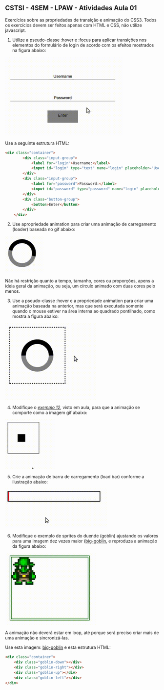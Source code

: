 ## CSTSI - 4SEM - LPAW - Atividades Aula 01

Exercícios sobre as propriedades de transição e animação do CSS3. Todos os exercícios devem ser feitos apenas com HTML e CSS, não utilize javascript.

1) Utilize a pseudo-classe :hover e :focus para aplicar transições nos elementos do formulário de login de acordo com os efeitos mostrados na figura abaixo:

![](img/atividade-01/exercicio-06.gif)

Use a seguinte estrutura HTML:
```html
<div class="container">
        <div class="input-group">
            <label for="login">Username:</label>
            <input id="login" type="text" name="login" placeholder="Username">
        </div>
        <div class="input-group">
            <label for="password">Password:</label>
            <input id="password" type="password" name="login" placeholder="Password">
        </div>
        <div class="button-group">
            <button>Enter</button>
        </div>
    </div>
```

2) Use apropriedade animation para criar uma animação de carregamento (loader) baseada no gif abaixo:

![](img/atividade-01/exercicio-01.gif)

 Não há restrição quanto a tempo, tamanho, cores ou proporções, apens a ideia geral da animação, ou seja, um círculo animado com duas cores pelo menos.


3)  Use a pseudo-classe :hover e a propriedade animation para criar uma animação baseada na anterior, mas que será executada somente quando o mouse estiver na área interna ao quadrado pontilhado, como mostra a figura abaixo:

 ![](img/atividade-01/exercicio-02.gif)

4) Modifique o  *[exemplo 12](https://codepen.io/g1ll/pen/ExQMBgN)*, visto em aula, para que a animação se comporte como a imagem gif abaixo:

![](img/atividade-01/exercicio-05.gif)

5) Crie a animação de barra de carregamento (load bar) conforme a ilustração abaixo: 

![](img/atividade-01/exercicio-03.gif)

6) Modifique o exemplo de sprites do duende (goblin) ajustando os valores para uma imagem dez vezes maior ([big-goblin](../aula02-css3-animations/img/goblin_big.png), e reproduza a animação da figura abaixo:

![](img/atividade-01/exercicio-04.gif)

A animação não deverá estar em loop, até porque será preciso criar mais de uma animação e sincronizá-las.

Use esta imagem: [big-goblin](https://github.com/g1ll/cstsi-4sem-lpaw/blob/main/aula02-css3-animations/img/goblin_big.png) e esta estrutura HTML:

```html
<div class="container">
    <div class="goblin-down"></div>
    <div class="goblin-right"></div>
    <div class="goblin-up"></div>
    <div class="goblin-left"></div>
</div>
```
